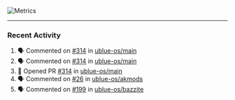 ![Metrics](https://metrics.lecoq.io/KyleGospo?template=classic&base=header%2C%20activity%2C%20community%2C%20repositories%2C%20metadata&base.indepth=false&base.hireable=false&base.skip=false&config.timezone=America%2FLos_Angeles)

---
### Recent Activity
<!--START_SECTION:activity-->
1. 🗣 Commented on [#314](https://github.com/ublue-os/main/pull/314#issuecomment-1694727946) in [ublue-os/main](https://github.com/ublue-os/main)
2. 🗣 Commented on [#314](https://github.com/ublue-os/main/pull/314#issuecomment-1694727422) in [ublue-os/main](https://github.com/ublue-os/main)
3. 💪 Opened PR [#314](https://github.com/ublue-os/main/pull/314) in [ublue-os/main](https://github.com/ublue-os/main)
4. 🗣 Commented on [#26](https://github.com/ublue-os/akmods/issues/26#issuecomment-1694703882) in [ublue-os/akmods](https://github.com/ublue-os/akmods)
5. 🗣 Commented on [#199](https://github.com/ublue-os/bazzite/issues/199#issuecomment-1694701595) in [ublue-os/bazzite](https://github.com/ublue-os/bazzite)
<!--END_SECTION:activity-->
